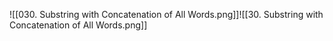 ![[030. Substring with Concatenation of All Words.png]]![[30. Substring with Concatenation of All Words.png]]